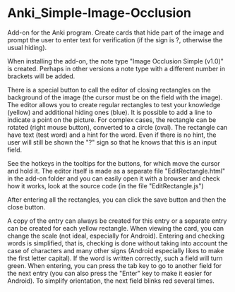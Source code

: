 # Anki_Simple-Image-Occlusion
Add-on for the Anki program. Create cards that hide part of the image and prompt the user to enter text for verification (if the sign is ?, otherwise the usual hiding).

When installing the add-on, the note type "Image Occlusion Simple (v1.0)" is created. Perhaps in other versions a note type with a different number in brackets will be added.

There is a special button to call the editor of closing rectangles on the background of the image (the cursor must be on the field with the image). The editor allows you to create regular rectangles to test your knowledge (yellow) and additional hiding ones (blue). It is possible to add a line to indicate a point on the picture. For complex cases, the rectangle can be rotated (right mouse button), converted to a circle (oval). The rectangle can have text (test word) and a hint for the word. Even if there is no hint, the user will still be shown the "?" sign so that he knows that this is an input field.

See the hotkeys in the tooltips for the buttons, for which move the cursor and hold it. The editor itself is made as a separate file "EditRectangle.html" in the add-on folder and you can easily open it with a browser and check how it works, look at the source code (in the file "EditRectangle.js")

After entering all the rectangles, you can click the save button and then the close button.

A copy of the entry can always be created for this entry or a separate entry can be created for each yellow rectangle. When viewing the card, you can change the scale (not ideal, especially for Android). Entering and checking words is simplified, that is, checking is done without taking into account the case of characters and many other signs (Android especially likes to make the first letter capital). If the word is written correctly, such a field will turn green. When entering, you can press the tab key to go to another field for the next entry (you can also press the "Enter" key to make it easier for Android). To simplify orientation, the next field blinks red several times.
